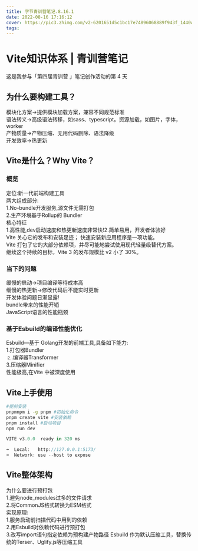 ```yaml
---
title: 字节青训营笔记.8.16.1
date: 2022-08-16 17:16:12
cover: https://pic3.zhimg.com/v2-6201651d5c1bc17e74896068889f943f_1440w.jpg?source=172ae18b
tags:
---
```

# Vite知识体系 | 青训营笔记

这是我参与「第四届青训营 」笔记创作活动的第 4 天

## 为什么要构建工具？

模块化方案->提供模块加载方案，兼容不同规范标准  
语法转义->高级语法转移，如sass、typescript。资源加载，如图片，字体，worker  
产物质量->产物压缩、无用代码删除、语法降级  
开发效率->热更新
<!-- more -->

## Vite是什么？Why Vite？

### 概览
定位:新一代前端构建工具  
两大组成部分:  
1.No-bundle开发服务,源文件无需打包  
2.生产环境基于Rollup的 Bundler  
核心特征  
1.高性能,dev启动速度和热更新速度非常快!2.简单易用，开发者体验好  
Vite 关心它的发布和安装足迹； 快速安装新应用程序是一项功能。  
Vite 打包了它的大部分依赖项，并尽可能地尝试使用现代轻量级替代方案。  
继续这个持续的目标，Vite 3 的发布规模比 v2 小了 30%。


### 当下的问题

缓慢的启动->项目编译等待成本高  
缓慢的热更新->修改代码后不能实时更新  
开发体验问题日渐显露!  
bundle带来的性能开销  
JavaScript语言的性能瓶颈
### 基于Esbuild的编译性能优化

Esbuild—基于 Golang开发的前端工具,具备如下能力:  
1.打包器Bundler  
⒉.编译器Transformer  
3.压缩器Minifier  
性能极高,在Vite 中被深度使用

## Vite上手使用
```bash
#提前安装
pnpmnpm i -g pnpm #初始化命令
pnpm create vite #安装依赖
pnpm install #启动项目
npm run dev
```

```javascript
VITE v3.0.0  ready in 320 ms

➜  Local:   http://127.0.0.1:5173/
➜  Network: use --host to expose
```

## Vite整体架构
为什么要进行预打包  
1.避免node_modules过多的文件请求  
2.将CommonJS格式转换为ESM格式  
实现原理:  
1.服务启动前扫描代码中用到的依赖  
2.用Esbuild对依赖代码进行预打包  
3.改写import语句指定依赖为预构建产物路径
Esbuild 作为默认压缩工具，替换传统的Terser、Uglify.js等压缩工具







